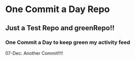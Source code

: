 # One Commit a Day Repo
## Just a Test Repo and greenRepo!!
### One Commit a Day to keep green my activity feed 

07-Dec: Another Commit!!!!